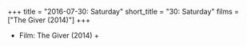 +++
title = "2016-07-30: Saturday"
short_title = "30: Saturday"
films = ["The Giver (2014)"]
+++


* Film: The Giver (2014) +
